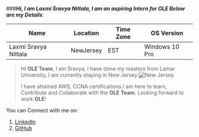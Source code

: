 ###_**Hi, I am Laxmi Sravya Nittala, I am an aspiring Intern for OLE Below are my Details**_:

|Name | Location | Time Zone | OS Version|
|------|-----------|--------|------------|
|Laxmi Sravya Nittala| NewJersey | EST | Windows 10 Pro|

 
>Hi **OLE Team**, I am Sravya, I have done my masters from Lamar University, I am currently staying in New Jersey ![New Jersey](https://doubletree3.hilton.com/resources/media/dt/EWRWTDT/en_US/img/shared/full_page_image_gallery/main/DT_jerseycitskyline_1280x560_FitToBoxSmallDimension_Center.jpg "NewJerseyLogo")
>
>
>I have attained AWS, CCNA certifications.I am here to learn, Contribute and Collaborate with the **OLE Team**. Looking forward to work **OLE**!
 
 You can Connect with me on:
   1. [LinkedIn](https://www.linkedin.com/in/sravya-nl-18147217a/) 
   2. [GitHub](https://github.com/sravya71)
 
